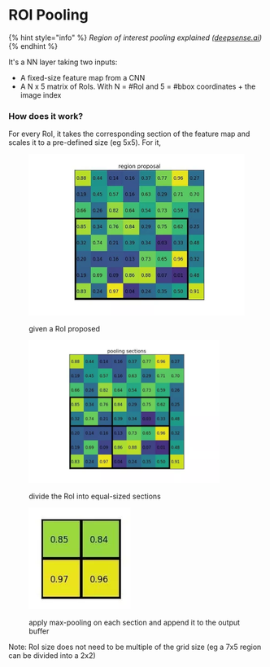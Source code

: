 # ROI Pooling

{% hint style="info" %}
_Region of interest pooling explained (_[_deepsense.ai_](https://deepsense.ai/region-of-interest-pooling-explained/?ref=blog.paperspace.com)_)_
{% endhint %}

It's a NN layer taking two inputs:

* A fixed-size feature map from a CNN
* A N x 5 matrix of RoIs. With N = #RoI and 5 =  #bbox coordinates + the image index

### How does it work?

For every RoI, it takes the corresponding section of the feature map and scales it to a pre-defined size (eg 5x5). For it,

<figure><img src="../../../.gitbook/assets/image (3) (1).png" alt=""><figcaption><p>given a RoI proposed</p></figcaption></figure>

<figure><img src="../../../.gitbook/assets/image (4).png" alt="divide the RoI into equal-sized sections " width="375"><figcaption><p>divide the RoI into equal-sized sections</p></figcaption></figure>

<figure><img src="../../../.gitbook/assets/image (6).png" alt=""><figcaption><p>apply max-pooling on each section and append it to the output buffer </p></figcaption></figure>

Note: RoI size does not need to be multiple of the grid size (eg a 7x5 region can be divided into a 2x2)
